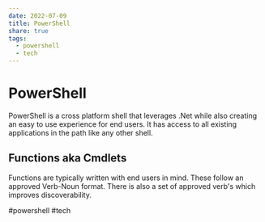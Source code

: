 ```yaml
---
date: 2022-07-09
title: PowerShell
share: true
tags:
  - powershell
  - tech
---
```


# PowerShell
PowerShell is a cross platform shell that leverages .Net while also creating an easy to use experience for end users. It has access to all existing applications in the path like any other shell.

## Functions aka Cmdlets
Functions are typically written with end users in mind. These follow an approved Verb-Noun format. There is also a set of approved verb's which improves discoverability.

#powershell #tech
